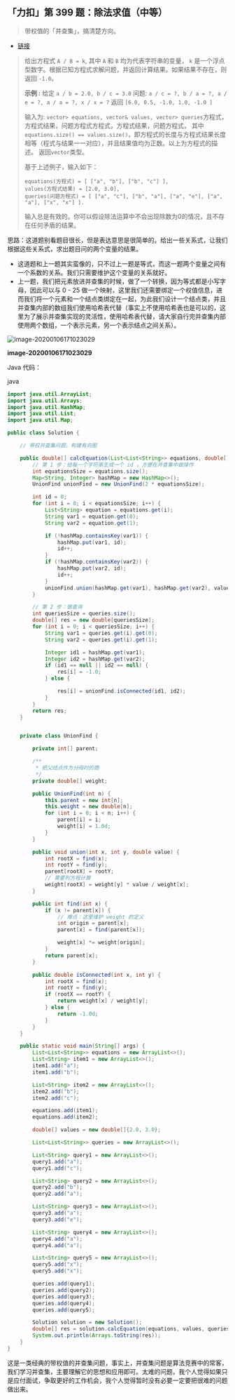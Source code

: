 ## 「力扣」第 399 题：除法求值（中等）

> 带权值的「并查集」，搞清楚方向。

- [链接](https://leetcode-cn.com/problems/longest-consecutive-sequence/)

> 给出方程式 `A / B = k`, 其中 `A` 和 `B` 均为代表字符串的变量， `k` 是一个浮点型数字。根据已知方程式求解问题，并返回计算结果。如果结果不存在，则返回 `-1.0`。
>
> **示例 :**
> 给定 `a / b = 2.0, b / c = 3.0`
> 问题: `a / c = ?, b / a = ?, a / e = ?, a / a = ?, x / x = ?`
> 返回 `[6.0, 0.5, -1.0, 1.0, -1.0 ]`
>
> 输入为: `vector> equations, vector& values, vector> queries`方程式，方程式结果，问题方程式方程式，方程式结果，问题方程式， 其中 `equations.size() == values.size()`，即方程式的长度与方程式结果长度相等（程式与结果一一对应），并且结果值均为正数。以上为方程式的描述。 返回`vector`类型。
>
> 基于上述例子，输入如下：
>
> ```
> equations(方程式) = [ ["a", "b"], ["b", "c"] ],
> values(方程式结果) = [2.0, 3.0],
> queries(问题方程式) = [ ["a", "c"], ["b", "a"], ["a", "e"], ["a", "a"], ["x", "x"] ]. 
> ```
>
> 输入总是有效的。你可以假设除法运算中不会出现除数为0的情况，且不存在任何矛盾的结果。

思路：这道题别看题目很长，但是表达意思是很简单的。给出一些关系式，让我们根据这些关系式，求出题目问的两个变量的结果。

- 这道题和上一题其实蛮像的，只不过上一题是等式，而这一题两个变量之间有一个系数的关系。我们只需要维护这个变量的关系就好。
- 上一题，我们把元素放进并查集的时候，做了一个转换，因为等式都是小写字母，因此可以与 0 - 25 做一个映射，这里我们还需要绑定一个权值信息，进而我们将一个元素和一个结点类绑定在一起，为此我们设计一个结点类，并且并查集内部的数组我们使用哈希表代替（事实上不使用哈希表也是可以的，这里为了展示并查集实现的灵活性，使用哈希表代替，请大家自行完并查集内部使用两个数组，一个表示元素，另一个表示结点之间关系）。



![image-20200106171023029](https://tva1.sinaimg.cn/large/006tNbRwly1gamygdg8icj315m0lsq5j.jpg)

**image-20200106171023029**

Java 代码：

java

```java
import java.util.ArrayList;
import java.util.Arrays;
import java.util.HashMap;
import java.util.List;
import java.util.Map;

public class Solution {

    // 带权并查集问题，构建有向图

    public double[] calcEquation(List<List<String>> equations, double[] values, List<List<String>> queries) {
        // 第 1 步：给每一个字符串生成一个 id ，方便在并查集中做操作
        int equationsSize = equations.size();
        Map<String, Integer> hashMap = new HashMap<>();
        UnionFind unionFind = new UnionFind(2 * equationsSize);

        int id = 0;
        for (int i = 0; i < equationsSize; i++) {
            List<String> equation = equations.get(i);
            String var1 = equation.get(0);
            String var2 = equation.get(1);

            if (!hashMap.containsKey(var1)) {
                hashMap.put(var1, id);
                id++;
            }
            if (!hashMap.containsKey(var2)) {
                hashMap.put(var2, id);
                id++;
            }
            unionFind.union(hashMap.get(var1), hashMap.get(var2), values[i]);
        }

        // 第 2 步：做查询
        int queriesSize = queries.size();
        double[] res = new double[queriesSize];
        for (int i = 0; i < queriesSize; i++) {
            String var1 = queries.get(i).get(0);
            String var2 = queries.get(i).get(1);

            Integer id1 = hashMap.get(var1);
            Integer id2 = hashMap.get(var2);
            if (id1 == null || id2 == null) {
                res[i] = -1.0;
            } else {

                res[i] = unionFind.isConnected(id1, id2);
            }
        }
        return res;
    }


    private class UnionFind {

        private int[] parent;

        /**
         * 把父结点作为分母时的商
         */
        private double[] weight;

        public UnionFind(int n) {
            this.parent = new int[n];
            this.weight = new double[n];
            for (int i = 0; i < n; i++) {
                parent[i] = i;
                weight[i] = 1.0d;
            }
        }

        public void union(int x, int y, double value) {
            int rootX = find(x);
            int rootY = find(y);
            parent[rootX] = rootY;
            // 需要列方程计算
            weight[rootX] = weight[y] * value / weight[x];
        }

        public int find(int x) {
            if (x != parent[x]) {
                // 难点：这里维护 weight 的定义
                int origin = parent[x];
                parent[x] = find(parent[x]);

                weight[x] *= weight[origin];
            }
            return parent[x];
        }

        public double isConnected(int x, int y) {
            int rootX = find(x);
            int rootY = find(y);
            if (rootX == rootY) {
                return weight[x] / weight[y];
            } else {
                return -1.0d;
            }
        }
    }

    public static void main(String[] args) {
        List<List<String>> equations = new ArrayList<>();
        List<String> item1 = new ArrayList<>();
        item1.add("a");
        item1.add("b");

        List<String> item2 = new ArrayList<>();
        item2.add("b");
        item2.add("c");

        equations.add(item1);
        equations.add(item2);

        double[] values = new double[]{2.0, 3.0};

        List<List<String>> queries = new ArrayList<>();

        List<String> query1 = new ArrayList<>();
        query1.add("a");
        query1.add("c");

        List<String> query2 = new ArrayList<>();
        query2.add("b");
        query2.add("a");

        List<String> query3 = new ArrayList<>();
        query3.add("a");
        query3.add("e");

        List<String> query4 = new ArrayList<>();
        query4.add("a");
        query4.add("a");

        List<String> query5 = new ArrayList<>();
        query5.add("x");
        query5.add("x");

        queries.add(query1);
        queries.add(query2);
        queries.add(query3);
        queries.add(query4);
        queries.add(query5);

        Solution solution = new Solution();
        double[] res = solution.calcEquation(equations, values, queries);
        System.out.println(Arrays.toString(res));
    }
}
```

这是一类经典的带权值的并查集问题，事实上，并查集问题是算法竞赛中的常客，我们学习并查集，主要理解它的思想和应用即可。太难的问题，我个人觉得如果只是应付面试，争取更好的工作机会，我个人觉得暂时没有必要一定要把很难的问题做出来。